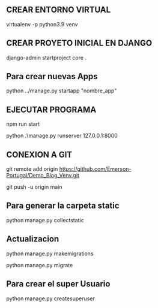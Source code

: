 ## CREAR ENTORNO VIRTUAL

virtualenv -p python3.9 venv 

## CREAR PROYETO INICIAL EN DJANGO

django-admin startproject core .  


## Para crear nuevas Apps

python ../manage.py startapp "nombre_app"

## EJECUTAR PROGRAMA


npm run start

python .\manage.py runserver 127.0.0.1:8000     


## CONEXION A GIT

git remote add origin https://github.com/Emerson-Portugal/Demo_Blog_Venv.git

git push -u origin main

## Para generar la carpeta static

python manage.py collectstatic




## Actualizacion 

python manage.py makemigrations

python manage.py migrate


## Para crear el super Usuario

python manage.py createsuperuser
